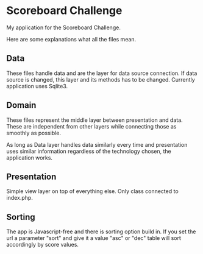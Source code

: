 # Scoreboard Challenge

My application for the Scoreboard Challenge.

Here are some explanations what all the files mean.

## Data

These files handle data and are the layer for data source connection. If data source is changed, this layer and its methods has to be changed. Currently application uses Sqlite3.

## Domain

These files represent the middle layer between presentation and data. These are independent from other layers while connecting those as smoothly as possible.

As long as Data layer handles data similarly every time and presentation uses similar information regardless of the technology chosen, the application works.

## Presentation

Simple view layer on top of everything else. Only class connected to index.php.

## Sorting

The app is Javascript-free and there is sorting option build in. If you set the url a parameter "sort" and give it a value "asc" or "dec" table will sort accordingly by score values.